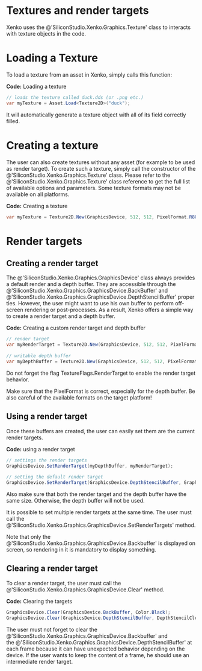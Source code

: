 # Textures and render targets

Xenko uses the @'SiliconStudio.Xenko.Graphics.Texture' class to interacts with texture objects in the code.

# Loading a Texture

To load a texture from an asset in Xenko, simply calls this function:

**Code:** Loading a texture

```cs
// loads the texture called duck.dds (or .png etc.)
var myTexture = Asset.Load<Texture2D>("duck");
```


It will automatically generate a texture object with all of its field correctly filled.

# Creating a texture

The user can also create textures without any asset (for example to be used as render target). To create such a texture, simply call the constructor of the @'SiliconStudio.Xenko.Graphics.Texture' class. Please refer to the @'SiliconStudio.Xenko.Graphics.Texture' class reference to get the full list of available options and parameters. Some texture formats may not be available on all platforms.

**Code:** Creating a texture

```cs
var myTexture = Texture2D.New(GraphicsDevice, 512, 512, PixelFormat.R8G8B8A8_UNorm, TextureFlags.ShaderResource);
```


# Render targets

## Creating a render target

The @'SiliconStudio.Xenko.Graphics.GraphicsDevice' class always provides a default render and a depth buffer. They are accessible through the @'SiliconStudio.Xenko.Graphics.GraphicsDevice.BackBuffer' and @'SiliconStudio.Xenko.Graphics.GraphicsDevice.DepthStencilBuffer' properties. However, the user might want to use his own buffer to perform off-screen rendering or post-processes. As a result, Xenko offers a simple way to create a render target and a depth buffer.

**Code:** Creating a custom render target and depth buffer

```cs
// render target
var myRenderTarget = Texture2D.New(GraphicsDevice, 512, 512, PixelFormat.R8G8B8A8_UNorm, TextureFlags.ShaderResource | TextureFlags.RenderTarget).ToRenderTarget();
 
// writable depth buffer
var myDepthBuffer = Texture2D.New(GraphicsDevice, 512, 512, PixelFormat.D16_UNorm, TextureFlags.DepthStencil).ToDepthStencilBuffer(false);
```


Do not forget the flag TextureFlags.RenderTarget to enable the render target behavior.

Make sure that the PixelFormat is correct, especially for the depth buffer. Be also careful of the available formats on the target platform!

## Using a render target

Once these buffers are created, the user can easily set them are the current render targets.

**Code:** using a render target

```cs
// settings the render targets
GraphicsDevice.SetRenderTarget(myDepthBuffer, myRenderTarget);
 
// setting the default render target
GraphicsDevice.SetRenderTarget(GraphicsDevice.DepthStencilBuffer, GraphicsDevice.BackBuffer);
```


Also make sure that both the render target and the depth buffer have the same size. Otherwise, the depth buffer will not be used.

It is possible to set multiple render targets at the same time. The user must call the @'SiliconStudio.Xenko.Graphics.GraphicsDevice.SetRenderTargets' method.

Note that only the @'SiliconStudio.Xenko.Graphics.GraphicsDevice.Backbuffer' is displayed on screen, so rendering in it is mandatory to display something.

## Clearing a render target

To clear a render target, the user must call the @'SiliconStudio.Xenko.Graphics.GraphicsDevice.Clear' method.

**Code:** Clearing the targets

```cs
GraphicsDevice.Clear(GraphicsDevice.BackBuffer, Color.Black);
GraphicsDevice.Clear(GraphicsDevice.DepthStencilBuffer, DepthStencilClearOptions.DepthBuffer); // only clear the depth buffer
```


The user must not forget to clear the @'SiliconStudio.Xenko.Graphics.GraphicsDevice.Backbuffer' and the @'SiliconStudio.Xenko.Graphics.GraphicsDevice.DepthStencilBuffer' at each frame because it can have unexpected behavior depending on the device. If the user wants to keep the content of a frame, he should use an intermediate render target.

